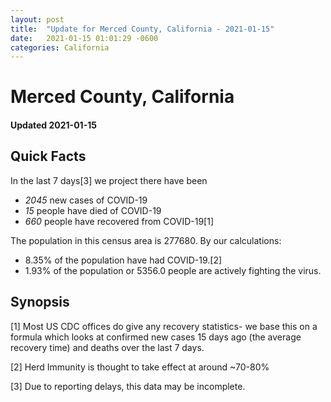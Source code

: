 ```yaml
---
layout: post
title:  "Update for Merced County, California - 2021-01-15"
date:   2021-01-15 01:01:29 -0600
categories: California
---
```


# Merced County, California
#### Updated 2021-01-15

## Quick Facts

In the last 7 days[3] we project there have been
- *2045* new cases of COVID-19
- *15* people have died of COVID-19
- *660* people have recovered from COVID-19[1]

The population in this census area is 277680. By our calculations:
- 8.35% of the population have had COVID-19.[2]
- 1.93% of the population or 5356.0 people are actively fighting the virus.

## Synopsis




[1] Most US CDC offices do give any recovery statistics- we base this on a formula which looks at confirmed new cases
15 days ago (the average recovery time) and deaths over the last 7 days.

[2] Herd Immunity is thought to take effect at around ~70-80%

[3] Due to reporting delays, this data may be incomplete.
 
    